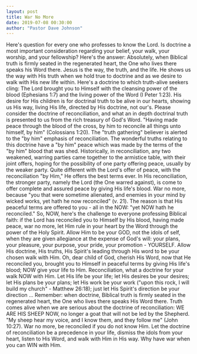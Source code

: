 ```yaml
---
layout: post
title: War No More
date: 2019-07-08 00:30:00
author: "Pastor Dave Johnson"
---
```


Here's question for every one who professes to know the Lord. Is doctrine a most important consideration regarding your belief, your walk, your worship, and your fellowship? Here's the answer: Absolutely, when Biblical truth is firmly seated in the regenerated heart, the One who lives there speaks his Word there. Jesus is the way, the truth, and the life. He shows us the way with His truth when we hold true to doctrine and as we desire to walk with His new life within. Here's a doctrine to which truth-alive seekers cling: The Lord brought you to Himself with the cleansing power of the blood (Ephesians 1:7) and the living power of the Word (I Peter 1:23). His desire for His children is for doctrinal truth to be alive in our hearts, showing us His way, living His life, directed by His doctrine, not our's. Please consider the doctrine of reconciliation, and what an in depth doctrinal truth is presented to us from the rich treasury of God's Word. "Having made peace through the blood of the cross, by him to reconcile all things unto himself, by him" (Colossians 1:20). The "truth gathering" believer is alerted to the "by him" emphasis of reconciliation. The wonderful truths relating to this doctrine have a "by him" peace which was made by the terms of the "by him" blood that was shed. Historically, in reconciliation, any two weakened, warring parties came together to the armistice table, with their joint offers, hoping for the possibility of one party offering peace, usually by the weaker party. Quite different with the Lord's offer of peace, with the reconciliation "by Him," He offers the best terms ever. In His reconciliation, the stronger party, namely the Lord (the One warred against), is come to offer complete and assured peace by giving His life's blood. War no more, because "you that were sometime alienated, and enemies in your mind by wicked works, yet hath he now reconciled" (v. 21). The reason is that His peaceful terms are offered to you - all in the NOW: "yet NOW hath he reconciled." So, NOW, here's the challenge to everyone professing Biblical faith: if the Lord has reconciled you to Himself by His blood, having made peace, war no more, let Him rule in your heart by the Word through the power of the Holy Spirit. Allow Him to be your GOD, not the idols of self, when they are given allegiance at the expense of God's will: your plans, your pleasure, your purpose, your pride, your promotion - YOURSELF. Allow His doctrine, His truths, His Spirit's leading through His word to be your chosen walk with Him. Oh, dear child of God, cherish His Word, now that He reconciled you, brought you to Himself in peaceful terms by giving His life's blood; NOW give your life to Him. Reconciliation, what a doctrine for your walk NOW with Him. Let His life be your life; let His desires be your desires; let His plans be your plans; let His work be your work ("upon this rock, I will build my church" - Matthew 26:18); just let His Spirit's direction be your direction ... Remember: when doctrine, Biblical truth is firmly seated in the regenerated heart, the One who lives there speaks His Word there. Truth comes alive when we are serious about the doctrine of reconciliation: WE ARE HIS SHEEP NOW, no longer a goat that will not be led by the Shepherd. "My sheep hear my voice, and I know them, and they follow me" (John 10:27). War no more, be reconciled if you do not know Him. Let the doctrine of reconciliation be a precedence in your life, dismiss the idols from your heart, listen to His Word, and walk with Him in His way. Why have war when you can WIN with Him.
